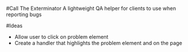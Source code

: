#Call The Exterminator
A lightweight QA helper for clients to use when reporting bugs

#Ideas
- Allow user to click on problem element
- Create a handler that highlights the problem element and on the page

